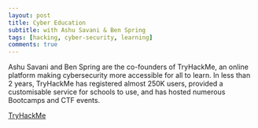 ```yaml
---
layout: post
title: Cyber Education
subtitle: with Ashu Savani & Ben Spring
tags: [hacking, cyber-security, learning]
comments: true
---
```


Ashu Savani and Ben Spring are the co-founders of TryHackMe, an online platform making cybersecurity more accessible for all to learn. In less than 2 years, TryHackMe has registered almost 250K users, provided a customisable service for schools to use, and has hosted numerous Bootcamps and CTF events.

[TryHackMe](https://tryhackme.com/)
